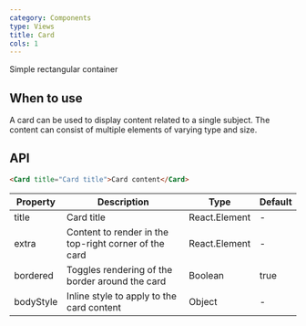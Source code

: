 ```yaml
---
category: Components
type: Views
title: Card
cols: 1
---
```


Simple rectangular container

## When to use

A card can be used to display content related to a single subject. The content can consist of multiple elements of varying type and size.

## API

```html
<Card title="Card title">Card content</Card>
```

| Property     | Description           | Type     | Default       |
|----------|----------------|----------|--------------|
| title    | Card title | React.Element   |  -  |
| extra    | Content to render in the top-right corner of the card | React.Element   | - |
| bordered | Toggles rendering of the border around the card | Boolean   |  true  |
| bodyStyle | Inline style to apply to the card content | Object   |  -  |
